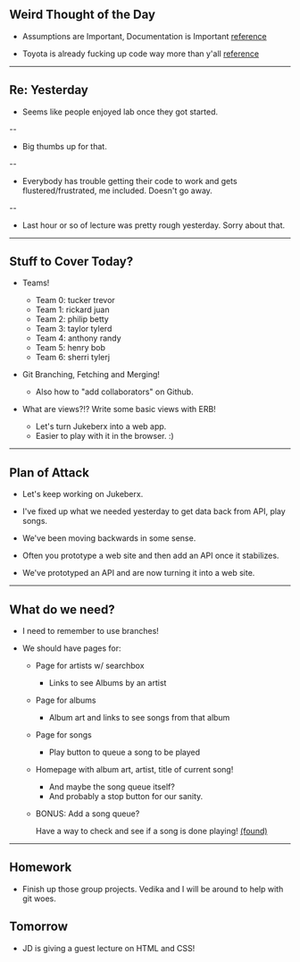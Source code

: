 ## Weird Thought of the Day

* Assumptions are Important, Documentation is Important
  [reference](https://twitter.com/nothings/status/605871801822945280)

* Toyota is already fucking up code way more than y'all
  [reference](http://www.safetyresearch.net/blog/articles/toyota-unintended-acceleration-and-big-bowl-%E2%80%9Cspaghetti%E2%80%9D-code)

---

## Re: Yesterday

* Seems like people enjoyed lab once they got started.

--

* Big thumbs up for that.

--

* Everybody has trouble getting their code to work
  and gets flustered/frustrated, me included. Doesn't go away.

--

* Last hour or so of lecture was pretty rough yesterday.
  Sorry about that.

---

## Stuff to Cover Today?

* Teams!
  * Team 0: tucker trevor
  * Team 1: rickard juan
  * Team 2: philip betty
  * Team 3: taylor tylerd
  * Team 4: anthony randy
  * Team 5: henry bob
  * Team 6: sherri tylerj

* Git Branching, Fetching and Merging!
  * Also how to "add collaborators" on Github.

* What are views?!? Write some basic views with ERB!
  * Let's turn Jukeberx into a web app.
  * Easier to play with it in the browser. :)

---

## Plan of Attack

* Let's keep working on Jukeberx.

* I've fixed up what we needed yesterday to get data back from API,
  play songs.

* We've been moving backwards in some sense.

* Often you prototype a web site and then add an API once it stabilizes.

* We've prototyped an API and are now turning it into a web site.

---

## What do we need?

* I need to remember to use branches!

* We should have pages for:
  * Page for artists w/ searchbox
    * Links to see Albums by an artist
  * Page for albums
    * Album art and links to see songs from that album
  * Page for songs
    * Play button to queue a song to be played
  * Homepage with album art, artist, title of current song!
    * And maybe the song queue itself?
    * And probably a stop button for our sanity.

  * BONUS: Add a song queue?

    Have a way to check and see if a song is done playing! [(found)](http://stackoverflow.com/a/14381862)

---

## Homework

* Finish up those group projects.
  Vedika and I will be around to help with git woes.

## Tomorrow

* JD is giving a guest lecture on HTML and CSS!
